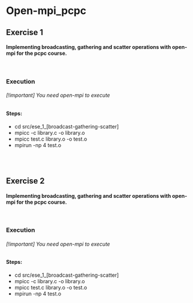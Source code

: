 # Open-mpi_pcpc

## Exercise 1 

#### Implementing broadcasting, gathering and scatter operations with open-mpi for the pcpc course. 

<br>

### Execution 


###### [!important] You need open-mpi to execute


#### Steps:

- cd src/ese_1_[broadcast-gathering-scatter]
- mpicc -c library.c -o library.o
- mpicc test.c  library.o -o test.o
- mpirun -np 4 test.o 

<br><br>
## Exercise 2

#### Implementing broadcasting, gathering and scatter operations with open-mpi for the pcpc course. 

<br>

### Execution 

###### [!important] You need open-mpi to execute

#### Steps:

- cd src/ese_1_[broadcast-gathering-scatter]
- mpicc -c library.c -o library.o
- mpicc test.c  library.o -o test.o
- mpirun -np 4 test.o 